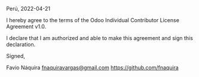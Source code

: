 Perú, 2022-04-21

I hereby agree to the terms of the Odoo Individual Contributor License
Agreement v1.0.

I declare that I am authorized and able to make this agreement and sign this
declaration.

Signed,

Favio Náquira fnaquiravargas@gmail.com https://github.com/fnaquira